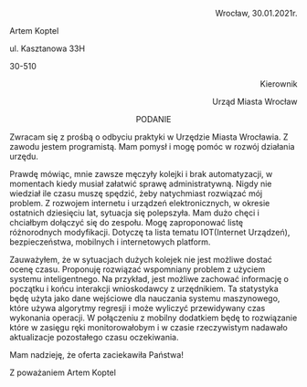 <p align="right">Wrocław, 30.01.2021r.</p>

Artem Koptel

ul. Kasztanowa 33H

30-510

<p align="right">Kierownik</p>
<p align="right">Urząd Miasta Wrocław</p>

<p align="center">PODANIE</p>

Zwracam się z prośbą o odbyciu praktyki w Urzędzie Miasta Wrocławia. 
Z zawodu jestem programistą. Mam pomysł i mogę pomóc w rozwój działania urzędu. 

Prawdę mówiąc, mnie zawsze męczyły kolejki i brak automatyzacji, w momentach kiedy musiał załatwić sprawę administratywną. 
Nigdy nie wiedział ile czasu muszę spędzić, żeby natychmiast rozwiązać mój problem. 
Z rozwojem internetu i urządzeń elektronicznych, w okresie ostatnich dziesięciu lat, sytuacja się polepszyła. 
Mam dużo chęci i chciałbym dołączyć się do zespołu. 
Mogę zaproponować listę różnorodnych modyfikacji.
Dotyczę ta lista tematu IOT(Internet Urządzeń), bezpieczeństwa, mobilnych i internetowych platform.

Zauważyłem, że w sytuacjach dużych kolejek nie jest możliwe dostać ocenę czasu. Proponuję rozwiązać wspomniany problem z użyciem systemu inteligentnego. 
Na przykład, jest możliwe zachować informację o początku i końcu interakcji wnioskodawcy z urzędnikiem. 
Ta statystyka będę użyta jako dane wejściowe dla nauczania systemu maszynowego, które używa algorytmy regresji i może wyliczyć przewidywany czas wykonania operacji. 
W połączeniu z mobilny dodatkiem będę to rozwiązanie które w zasięgu ręki monitorowałobym i w czasie rzeczywistym nadawało aktualizacje pozostałego czasu oczekiwania.

Mam nadzieję, że oferta zaciekawiła Państwa!

Z poważaniem
Artem Koptel
